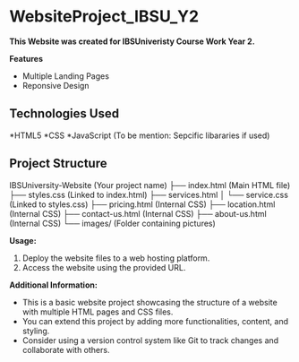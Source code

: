 # WebsiteProject_IBSU_Y2
**This Website was created for IBSUniveristy Course Work Year 2.**

**Features**
* Multiple Landing Pages
* Reponsive Design

## Technologies Used
*HTML5
*CSS
*JavaScript (To be mention: Sepcific libararies if used)

## Project Structure

IBSUniversity-Website (Your project name)
    ├── index.html (Main HTML file)
    ├── styles.css (Linked to index.html)
    ├── services.html
    │   └── service.css (Linked to styles.css)
    ├── pricing.html (Internal CSS)
    ├── location.html (Internal CSS)
    ├── contact-us.html (Internal CSS)
    ├── about-us.html (Internal CSS)
    └── images/  (Folder containing pictures)

**Usage:**

1. Deploy the website files to a web hosting platform.
2. Access the website using the provided URL.


**Additional Information:**

* This is a basic website project showcasing the structure of a website with multiple HTML pages and CSS files.
* You can extend this project by adding more functionalities, content, and styling.
* Consider using a version control system like Git to track changes and collaborate with others.
